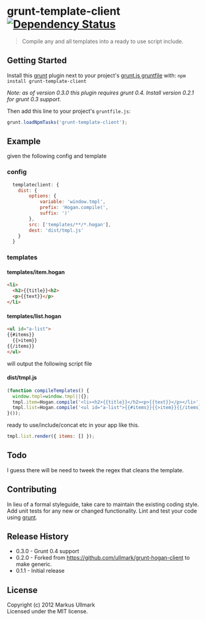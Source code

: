 # grunt-template-client [![Dependency Status](https://david-dm.org/alanshaw/grunt-template-client/status.png)](https://david-dm.org/alanshaw/grunt-template-client)

> Compile any and all templates into a ready to use script include.

## Getting Started
Install this [grunt][grunt] plugin next to your project's [grunt.js gruntfile][getting_started] with: `npm install grunt-template-client`

[grunt]: http://gruntjs.com/
[getting_started]: https://github.com/gruntjs/grunt/blob/master/docs/getting_started.md

_Note: as of version 0.3.0 this plugin requires grunt 0.4. Install version 0.2.1 for grunt 0.3 support._

Then add this line to your project's `gruntfile.js`:

```javascript
grunt.loadNpmTasks('grunt-template-client');
```

## Example
given the following config and template
### config
```javascript
  templateclient: {
    dist: {
		options: {
			variable: 'window.tmpl',
			prefix: 'Hogan.compile(',
			suffix: ')'
		},
		src: ['templates/**/*.hogan'],
		dest: 'dist/tmpl.js' 
    }
  }
```
### templates
#### templates/item.hogan
```html
<li>
  <h2>{{title}}<h2>
  <p>{{text}}</p>
</li>
```
#### templates/list.hogan
```html
<ul id="a-list">
{{#items}}
  {{>item}}
{{/items}}
</ul>
```

will output the following script file
#### dist/tmpl.js
```javascript
(function compileTemplates() {
  window.tmpl=window.tmpl||{};
  tmpl.item=Hogan.compile('<li><h2>{{title}}</h2><p>{{text}}</p></li>');
  tmpl.list=Hogan.compile('<ul id="a-list">{{#items}}{{>item}}{{/items}}</ul>');
}());
```
ready to use/include/concat etc in your app like this.

```javascript
tmpl.list.render({ items: [] });
```

## Todo
I guess there will be need to tweek the regex that cleans the template.

## Contributing
In lieu of a formal styleguide, take care to maintain the existing coding style. Add unit tests for any new or changed functionality. Lint and test your code using [grunt][grunt].

## Release History
* 0.3.0 - Grunt 0.4 support
* 0.2.0 - Forked from https://github.com/ullmark/grunt-hogan-client to make generic.
* 0.1.1 - Initial release

## License
Copyright (c) 2012 Markus Ullmark  
Licensed under the MIT license.
